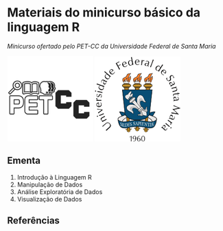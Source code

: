# Materiais do minicurso básico da linguagem R 
*Minicurso ofertado pelo PET-CC da Universidade Federal de Santa Maria*

<picture>
    <source srcset="Imagens/logo_pet.png"  media="(prefers-color-scheme: dark)" alt="Logo do programa PET-CC da UFSM" width="200">
    <img src="Imagens/logo_pet.png" alt="Logo do programa PET-CC da UFSM" width="200">
</picture>
<picture>
    <source srcset="Imagens/logo_UFSM_dark_mode.png"  media="(prefers-color-scheme: dark)" alt="Logo da Universidade Federal de Santa Maria" width="200">
    <img src="Imagens/logo_UFSM_light_mode.png" alt="Logo da Universidade Federal de Santa Maria" width="200">
</picture>

## Ementa

1. Introdução à Linguagem R
2. Manipulação de Dados
3. Análise Exploratória de Dados
4. Visualização de Dados

## Referências
